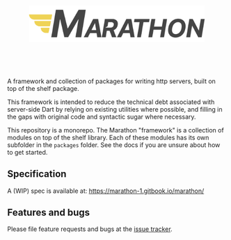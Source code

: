<!-- header -->
<br>
<br>
<br>
<p align="center">
<img src="https://github.com/marathon-dart/marathon/blob/main/resources/logos/png/Horizontal%20(Full-color).png" width="80%" alt="Marathon Header"/>
</p>
<br>
<br>
<br>
<!-- end header -->

A framework and collection of packages for writing http servers, built on top of the shelf package.

This framework is intended to reduce the technical debt associated with server-side Dart
by relying on existing utilities where possible, and filling in the gaps with original code
and syntactic sugar where necessary.

This repository is a monorepo. The Marathon "framework" is a collection of modules on top of the shelf
library. Each of these modules has its own subfolder in the `packages` folder. See the docs if you are
unsure about how to get started.

## Specification

A (WIP) spec is available at: https://marathon-1.gitbook.io/marathon/

## Features and bugs

Please file feature requests and bugs at the [issue tracker][tracker].

[tracker]: http://github.com/marathon-dart/marathon/issues
